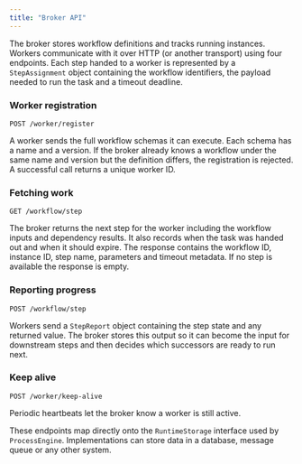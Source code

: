 ```yaml
---
title: "Broker API"
---
```


The broker stores workflow definitions and tracks running instances.
Workers communicate with it over HTTP (or another transport) using four
endpoints.  Each step handed to a worker is represented by a
`StepAssignment` object containing the workflow identifiers, the payload
needed to run the task and a timeout deadline.

### Worker registration

```
POST /worker/register
```

A worker sends the full workflow schemas it can execute.  Each schema has
a name and a version.  If the broker already knows a workflow under the
same name and version but the definition differs, the registration is
rejected.  A successful call returns a unique worker ID.

### Fetching work

```
GET /workflow/step
```

The broker returns the next step for the worker including the workflow
inputs and dependency results.  It also records when the task was
handed out and when it should expire.  The response contains the
workflow ID, instance ID, step name, parameters and timeout metadata.
If no step is available the response is empty.

### Reporting progress

```
POST /workflow/step
```

Workers send a ``StepReport`` object containing the step state and any
returned value. The broker stores this output so it can become the input
for downstream steps and then decides which successors are ready to run
next.

### Keep alive

```
POST /worker/keep-alive
```

Periodic heartbeats let the broker know a worker is still active.

These endpoints map directly onto the `RuntimeStorage` interface used by
`ProcessEngine`. Implementations can store data in a database, message
queue or any other system.

